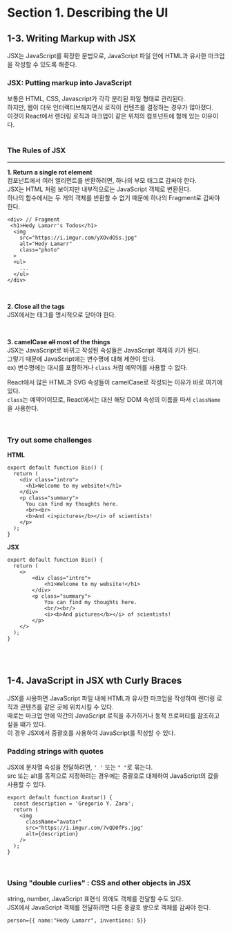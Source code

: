 # Section 1. Describing the UI

## 1-3. Writing Markup with JSX

JSX는 JavaScript를 확장한 문법으로, JavaScript 파일 안에 HTML과 유사한 마크업을 작성할 수 있도록 해준다.

### JSX: Putting markup into JavaScript

보통은 HTML, CSS, Javascript가 각각 분리된 파일 형태로 관리된다.  
하지만, 웹이 더욱 인터랙티브해지면서 로직이 컨텐츠를 결정하는 경우가 많아졌다.  
이것이 React에서 렌더링 로직과 마크업이 같은 위치의 컴포넌트에 함께 있는 이유이다.  
<br/>

### The Rules of JSX

---

**1. Return a single rot element**  
컴포넌트에서 여러 엘리먼트를 반환하려면, 하나의 부모 태그로 감싸야 한다.  
JSX는 HTML 처럼 보이지만 내부적으로는 JavaScript 객체로 변환된다.  
하나의 함수에서는 두 개의 객체를 반환할 수 없기 때문에 하나의 Fragment로 감싸야 한다.

```
<div> // Fragment
 <h1>Hedy Lamarr's Todos</h1>
  <img
    src="https://i.imgur.com/yXOvdOSs.jpg"
    alt="Hedy Lamarr"
    class="photo"
  >
  <ul>
    ...
  </ul>
</div>
```

<br/>

**2. Close all the tags**  
JSX에서는 태그를 명시적으로 닫아야 한다.

<br/>

**3. camelCase ~~all~~ most of the things**  
JSX는 JavaScript로 바뀌고 작성된 속성들은 JavaScript 객체의 키가 된다.  
그렇기 때문에 JavaScript에는 변수명에 대해 제한이 있다.  
ex) 변수명에는 대시를 포함하거나 `class` 처럼 예약어를 사용할 수 없다.

React에서 많은 HTML과 SVG 속성들이 camelCase로 작성되는 이유가 바로 여기에 있다.  
`class`는 예약어이므로, React에서는 대신 해당 DOM 속성의 이름을 따서 `className`을 사용한다.

<br/>

### Try out some challenges

**HTML**

```
export default function Bio() {
  return (
    <div class="intro">
      <h1>Welcome to my website!</h1>
    </div>
    <p class="summary">
      You can find my thoughts here.
      <br><br>
      <b>And <i>pictures</b></i> of scientists!
    </p>
  );
}
```

**JSX**

```
export default function Bio() {
  return (
    <>
        <div class="intro">
            <h1>Welcome to my website!</h1>
        </div>
        <p class="summary">
            You can find my thoughts here.
            <br/><br/>
            <i><b>And pictures</b></i> of scientists!
        </p>
    </>
  );
}
```

<br/>
<br/>

## 1-4. JavaScript in JSX wth Curly Braces 

JSX를 사용하면 JavaScript 파일 내에 HTML과 유사한 마크업을 작성하여 렌더링 로직과 콘텐츠를 같은 곳에 위치시킬 수 있다.  
때로는 마크업 안에 약간의 JavaScript 로직을 추가하거나 동적 프로퍼티를 참조하고 싶을 떄가 있다.  
이 경우 JSX에서 중괄호를 사용하여 JavaScript를 작성할 수 있다.
<br/>

### Padding strings with quotes
JSX에 문자열 속성을 전달하려면, `' '` 또는 `" "`로 묶는다.  
src 또는 alt를 동적으로 지정하려는 경우에는 중괄호로 대체하여 JavaScript의 값을 사용할 수 있다.
```
export default function Avatar() {
  const description = 'Gregorio Y. Zara';
  return (
    <img
      className="avatar"
      src="https://i.imgur.com/7vQD0fPs.jpg"
      alt={description}
    />
  );
}
```

<br/>

### Using "double curlies" : CSS and other objects in JSX
string, number, JavaScript 표현식 외에도 객체를 전달할 수도 있다.  
JSX에서 JavaScript 객체를 전달하려면 다른 중괄호 쌍으로 객체를 감싸야 한다.
```
person={{ name:"Hedy Lamarr", inventions: 5}}
```